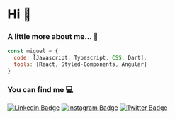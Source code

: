 # Hi 👋

### A little more about me... 🚀
```js
const miguel = {
  code: [Javascript, Typescript, CSS, Dart],
  tools: [React, Styled-Components, Angular]
}
```

### You can find me 💻

[![Linkedin Badge](https://img.shields.io/badge/-soymiguelmartinez-blue?style=flat-square&logo=Linkedin&logoColor=white&link=https://www.linkedin.com/in/soymiguelmartinez/)](https://www.linkedin.com/in/soymiguelmartinez/)
[![Instagram Badge](https://img.shields.io/badge/-msolork-purple?style=flat-square&logo=instagram&logoColor=white&link=https://instagram.com/msolork/)](https://instagram.com/msolork)
[![Twitter Badge](https://img.shields.io/badge/-msolork-blue?style=flat-square&logo=Twitter&logoColor=white&link=https://twitter.com/msolork)](https://twitter.com/msolork)
